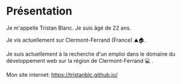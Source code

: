 # Présentation

Je m'appelle Tristan Blanc. Je suis âgé de 22 ans. 

Je vis actuellement sur Clermont-Ferrand (France) ⛰️🏠.

Je suis actuellement à la recherche d'un emploi dans le domaine du développement web sur la région de Clermont-Ferrand 💻 .

Mon site internet: https://tristanblc.github.io/
